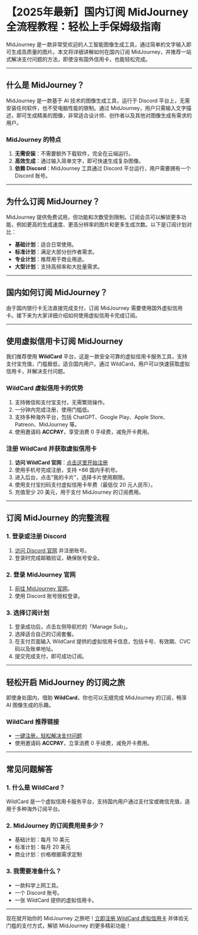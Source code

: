 # 【2025年最新】国内订阅 MidJourney 全流程教程：轻松上手保姆级指南

MidJourney 是一款非常受欢迎的人工智能图像生成工具，通过简单的文字输入即可生成高质量的图片。本文将详细讲解如何在国内订阅 MidJourney，并推荐一站式解决支付问题的方法，即使没有国外信用卡，也能轻松完成。

---

## 什么是 MidJourney？

MidJourney 是一款基于 AI 技术的图像生成工具，运行于 Discord 平台上，无需安装任何软件，也不受电脑性能的限制。通过 MidJourney，用户只需输入文字描述，即可生成精美的图像，非常适合设计师、创作者以及其他对图像生成有需求的用户。

### MidJourney 的特点

1. **无需安装**：不需要额外下载软件，完全在云端运行。
2. **高效生成**：通过输入简单文字，即可快速生成复杂图像。
3. **依赖 Discord**：MidJourney 工具通过 Discord 平台运行，用户需要拥有一个 Discord 账号。

---

## 为什么订阅 MidJourney？

MidJourney 提供免费试用，但功能和次数受到限制。订阅会员可以解锁更多功能，例如更高的生成速度、更高分辨率的图片和更多生成次数。以下是订阅计划对比：

- **基础计划**：适合日常使用。
- **标准计划**：满足大部分创作者需求。
- **专业计划**：推荐用于商业用途。
- **大型计划**：支持高频率和大批量需求。

---

## 国内如何订阅 MidJourney？

由于国内银行卡无法直接完成支付，订阅 MidJourney 需要使用国外虚拟信用卡。接下来为大家详细介绍如何使用虚拟信用卡完成订阅。

---

## 使用虚拟信用卡订阅 MidJourney

我们推荐使用 **WildCard** 平台，这是一款安全可靠的虚拟信用卡服务工具，支持支付宝充值，门槛极低，适合国内用户。通过 WildCard，用户可以快速获取虚拟信用卡，并解决支付问题。

### WildCard 虚拟信用卡的优势

1. 支持微信和支付宝支付，无需繁琐操作。
2. 一分钟内完成注册，使用门槛低。
3. 支持多种海外平台，包括 ChatGPT、Google Play、Apple Store、Patreon、MidJourney 等。
4. 使用邀请码 **ACCPAY**，享受消费 0 手续费，减免开卡费用。

### 注册 WildCard 并获取虚拟信用卡

1. **访问 WildCard 官网**：[点击这里开始注册](https://bit.ly/bewildcard)
2. 使用手机号完成注册，支持 +86 国内手机号。
3. 进入后台，点击“我的卡片”，选择卡片使用期限。
4. 使用支付宝扫码支付虚拟信用卡年费（最低仅 20 元人民币）。
5. 充值至少 20 美元，用于支付 MidJourney 的订阅费用。

---

## 订阅 MidJourney 的完整流程

### 1. 登录或注册 Discord

1. [访问 Discord 官网](https://discord.com/login) 并注册账号。
2. 登录时完成邮箱验证，确保账号安全。

### 2. 登录 MidJourney 官网

1. [前往 MidJourney 官网](https://www.midjourney.com/login)。
2. 使用 Discord 账号授权登录。

### 3. 选择订阅计划

1. 登录成功后，点击左侧导航栏的「Manage Sub」。
2. 选择适合自己的订阅套餐。
3. 在支付页面输入 WildCard 提供的虚拟信用卡信息，包括卡号、有效期、CVC 码以及账单地址。
4. 提交完成支付，即可成功订阅。

---

## 轻松开启 MidJourney 的订阅之旅

即使身处国内，借助 **WildCard**，你也可以无缝完成 MidJourney 的订阅，畅享 AI 图像生成的乐趣。

### WildCard 推荐链接
- [一键注册，轻松解决支付问题](https://bit.ly/bewildcard)
- 使用邀请码 **ACCPAY**，立享消费 0 手续费，减免开卡费用。

---

## 常见问题解答

### 1. 什么是 WildCard？
WildCard 是一个虚拟信用卡服务平台，支持国内用户通过支付宝或微信充值，适用于多种海外订阅平台。

### 2. MidJourney 的订阅费用是多少？
- 基础计划：每月 10 美元
- 标准计划：每月 20 美元
- 商业计划：价格根据需求定制

### 3. 我需要准备什么？
- 一款科学上网工具。
- 一个 Discord 账号。
- 一张 WildCard 提供的虚拟信用卡。

---

现在就开始你的 MidJourney 之旅吧！[立即注册 WildCard 虚拟信用卡](https://bit.ly/bewildcard) 并体验无门槛的支付方式，解锁 MidJourney 的更多精彩功能！
